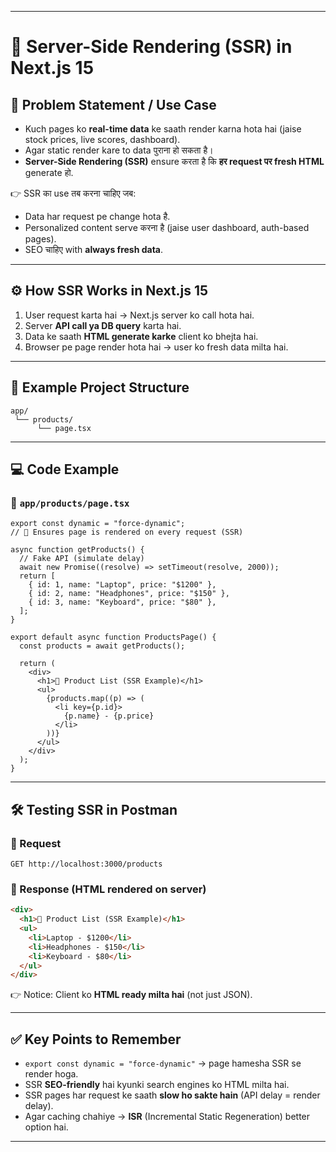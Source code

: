 
---

# 🔵 Server-Side Rendering (SSR) in Next.js 15

## 📌 Problem Statement / Use Case

* Kuch pages ko **real-time data** ke saath render karna hota hai (jaise stock prices, live scores, dashboard).
* Agar static render kare to data पुराना हो सकता है।
* **Server-Side Rendering (SSR)** ensure करता है कि **हर request पर fresh HTML** generate हो.

👉 SSR का use तब करना चाहिए जब:

* Data har request pe change hota है.
* Personalized content serve करना है (jaise user dashboard, auth-based pages).
* SEO चाहिए with **always fresh data**.

---

## ⚙️ How SSR Works in Next.js 15

1. User request karta hai → Next.js server ko call hota hai.
2. Server **API call ya DB query** karta hai.
3. Data ke saath **HTML generate karke** client ko bhejta hai.
4. Browser pe page render hota hai → user ko fresh data milta hai.

---

## 📂 Example Project Structure

```
app/
 └── products/
      └── page.tsx
```

---

## 💻 Code Example

### 🔹 `app/products/page.tsx`

```tsx
export const dynamic = "force-dynamic"; 
// 🔹 Ensures page is rendered on every request (SSR)

async function getProducts() {
  // Fake API (simulate delay)
  await new Promise((resolve) => setTimeout(resolve, 2000));
  return [
    { id: 1, name: "Laptop", price: "$1200" },
    { id: 2, name: "Headphones", price: "$150" },
    { id: 3, name: "Keyboard", price: "$80" },
  ];
}

export default async function ProductsPage() {
  const products = await getProducts();

  return (
    <div>
      <h1>🛒 Product List (SSR Example)</h1>
      <ul>
        {products.map((p) => (
          <li key={p.id}>
            {p.name} - {p.price}
          </li>
        ))}
      </ul>
    </div>
  );
}
```

---

## 🛠️ Testing SSR in Postman

### 🔹 Request

```http
GET http://localhost:3000/products
```

### 🔹 Response (HTML rendered on server)

```html
<div>
  <h1>🛒 Product List (SSR Example)</h1>
  <ul>
    <li>Laptop - $1200</li>
    <li>Headphones - $150</li>
    <li>Keyboard - $80</li>
  </ul>
</div>
```

👉 Notice: Client ko **HTML ready milta hai** (not just JSON).

---

## ✅ Key Points to Remember

* `export const dynamic = "force-dynamic"` → page hamesha SSR se render hoga.
* SSR **SEO-friendly** hai kyunki search engines ko HTML milta hai.
* SSR pages har request ke saath **slow ho sakte hain** (API delay = render delay).
* Agar caching chahiye → **ISR** (Incremental Static Regeneration) better option hai.

---

